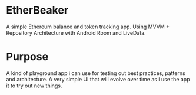 # EtherBeaker
A simple Ethereum balance and token tracking app. Using MVVM + Repository Architecture with Android Room and LiveData.

# Purpose
A kind of playground app i can use for testing out best practices, patterns and architecture. A very simple UI that will evolve over time as i use the app it to try out new things. 
